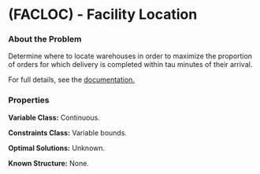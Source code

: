 # (FACLOC) - Facility Location

### About the Problem

Determine where to locate warehouses in order to maximize the proportion of orders for which delivery is completed within tau minutes of their arrival.

For full details, see the [documentation.](https://github.com/simopt-admin/simopt/tree/master/MATLAB/Problems/FACLOC/FacilityLocation.pdf)

### Properties

**Variable Class:** Continuous.

**Constraints Class:** Variable bounds.

**Optimal Solutions:** Unknown.

**Known Structure:** None.

